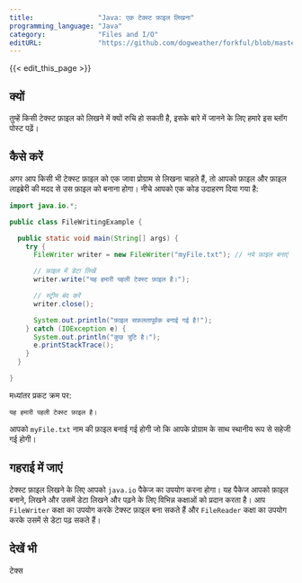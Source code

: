 ```yaml
---
title:                "Java: एक टेक्स्ट फ़ाइल लिखना"
programming_language: "Java"
category:             "Files and I/O"
editURL:              "https://github.com/dogweather/forkful/blob/master/content/hi/java/writing-a-text-file.md"
---
```


{{< edit_this_page >}}

## क्यों
तुम्हें किसी टेक्स्ट फ़ाइल को लिखने में क्यों रुचि हो सकती है, इसके बारे में जानने के लिए हमारे इस ब्लॉग पोस्ट पढ़ें।

## कैसे करें
अगर आप किसी भी टेक्स्ट फ़ाइल को एक जावा प्रोग्राम से लिखना चाहते हैं, तो आपको फ़ाइल और फ़ाइल लाइब्रेरी की मदद से उस फ़ाइल को बनाना होगा। नीचे आपको एक कोड उदाहरण दिया गया है:

```Java
import java.io.*;

public class FileWritingExample {

  public static void main(String[] args) {
    try {
      FileWriter writer = new FileWriter("myFile.txt"); // नये फ़ाइल बनाएं

      // फ़ाइल में डेटा लिखें
      writer.write("यह हमारी पहली टेक्स्ट फ़ाइल है।");

      // स्ट्रीम बंद करें
      writer.close();

      System.out.println("फ़ाइल सफ़लतापूर्वक बनाई गई है!");
    } catch (IOException e) {
      System.out.println("कुछ त्रुटि है।");
      e.printStackTrace();
    }
  }

}
```

मध्यांतर प्रकट क्रम पर:

```
यह हमारी पहली टेक्स्ट फ़ाइल है।
```

आपको `myFile.txt` नाम की फ़ाइल बनाई गई होगी जो कि आपके प्रोग्राम के साथ स्थानीय रूप से सहेजी गई होगी।

## गहराई में जाएं
टेक्स्ट फ़ाइल लिखने के लिए आपको `java.io` पैकेज का उपयोग करना होगा। यह पैकेज आपको फ़ाइल बनाने, लिखने और उसमें डेटा लिखने और पढ़ने के लिए विभिन्न कक्षाओं को प्रदान करता है। आप `FileWriter` कक्षा का उपयोग करके टेक्स्ट फ़ाइल बना सकते हैं और `FileReader` कक्षा का उपयोग करके उसमें से डेटा पढ़ सकते हैं।

## देखें भी
टेक्स
